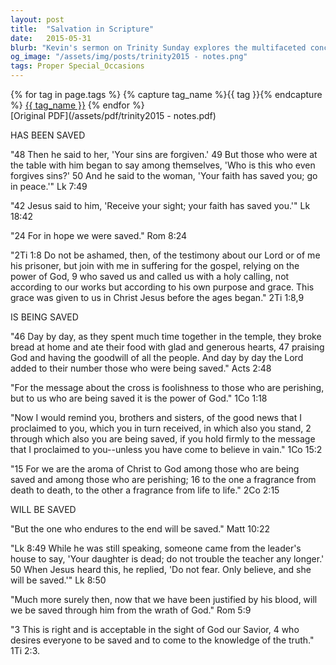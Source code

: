 ```yaml
---
layout: post
title:  "Salvation in Scripture"
date:   2015-05-31
blurb: "Kevin's sermon on Trinity Sunday explores the multifaceted concept of salvation as presented in the Bible. Through a series of scriptural excerpts, he delves into the past, present, and future aspects of being saved, emphasizing the power of faith, the ongoing process of salvation, and the ultimate deliverance through endurance."
og_image: "/assets/img/posts/trinity2015 - notes.png"
tags: Proper Special_Occasions
---    
```

<div class="tag-pills">
  {% for tag in page.tags %}
    {% capture tag_name %}{{ tag }}{% endcapture %}
    <a href="{{ site.baseurl }}/tag/{{ tag_name | slugify }}" class="tag-pill">{{ tag_name }}</a>
  {% endfor %}
</div>
[Original PDF](/assets/pdf/trinity2015 - notes.pdf)

HAS BEEN SAVED

"48 Then he said to her, 'Your sins are forgiven.' 49 But those who were at the table with him began to say among themselves, 'Who is this who even forgives sins?' 50 And he said to the woman, 'Your faith has saved you; go in peace.'" Lk 7:49

"42 Jesus said to him, 'Receive your sight; your faith has saved you.'" Lk 18:42

"24 For in hope we were saved." Rom 8:24

"2Ti 1:8 Do not be ashamed, then, of the testimony about our Lord or of me his prisoner, but join with me in suffering for the gospel, relying on the power of God, 9 who saved us and called us with a holy calling, not according to our works but according to his own purpose and grace. This grace was given to us in Christ Jesus before the ages began." 2Ti 1:8,9

IS BEING SAVED

"46 Day by day, as they spent much time together in the temple, they broke bread at home and ate their food with glad and generous hearts, 47 praising God and having the goodwill of all the people. And day by day the Lord added to their number those who were being saved." Acts 2:48

"For the message about the cross is foolishness to those who are perishing, but to us who are being saved it is the power of God." 1Co 1:18

"Now I would remind you, brothers and sisters, of the good news that I proclaimed to you, which you in turn received, in which also you stand, 2 through which also you are being saved, if you hold firmly to the message that I proclaimed to you--unless you have come to believe in vain." 1Co 15:2

"15 For we are the aroma of Christ to God among those who are being saved and among those who are perishing; 16 to the one a fragrance from death to death, to the other a fragrance from life to life." 2Co 2:15

WILL BE SAVED

"But the one who endures to the end will be saved." Matt 10:22

"Lk 8:49 While he was still speaking, someone came from the leader's house to say, 'Your daughter is dead; do not trouble the teacher any longer.' 50 When Jesus heard this, he replied, 'Do not fear. Only believe, and she will be saved.'" Lk 8:50

"Much more surely then, now that we have been justified by his blood, will we be saved through him from the wrath of God." Rom 5:9

"3 This is right and is acceptable in the sight of God our Savior, 4 who desires everyone to be saved and to come to the knowledge of the truth." 1Ti 2:3.
